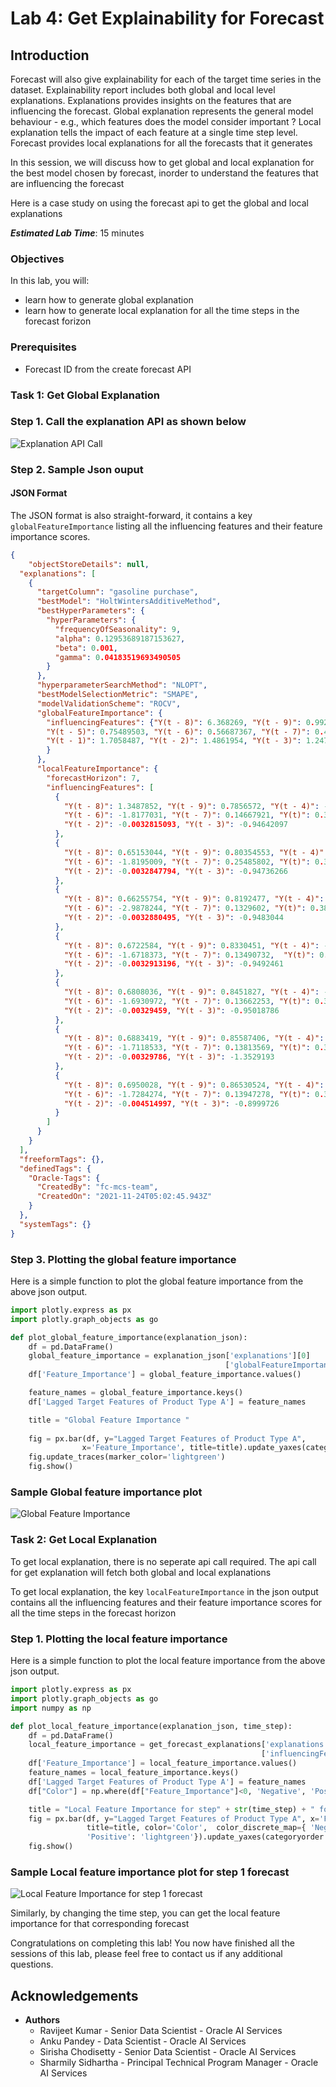 # Lab 4: Get Explainability for Forecast

## Introduction

Forecast will also give explainability for each of the target time series in the dataset. Explainability report includes both global and local level explanations. Explanations provides insights on the features that are influencing the forecast. Global explanation represents the general model behaviour - e.g., which features does the model consider important ? Local explanation tells the impact of each feature at a single time step level. Forecast provides local explanations for all the forecasts that it generates

In this session, we will discuss how to get global and local explanation for the best model chosen by forecast, inorder to understand the features that are influencing the forecast

Here is a case study on using the forecast api to get the global and local explanations

***Estimated Lab Time***: 15 minutes

### Objectives
In this lab, you will:
- learn how to generate global explanation
- learn how to generate local explanation for all the time steps in the forecast forizon

### Prerequisites
- Forecast ID from the create forecast API

### Task 1: Get Global Explanation

### Step 1. Call the explanation API as shown below

![Explanation API Call](../images/explanation_api.png)

### Step 2. Sample Json ouput

#### JSON Format
The JSON format is also straight-forward, it contains a key `globalFeatureImportance` listing all the influencing features and their feature importance scores. 

```Json
{
    "objectStoreDetails": null,
  "explanations": [
    {
      "targetColumn": "gasoline purchase",
      "bestModel": "HoltWintersAdditiveMethod",
      "bestHyperParameters": {
        "hyperParameters": {
          "frequencyOfSeasonality": 9,
          "alpha": 0.12953689187153627,
          "beta": 0.001,
          "gamma": 0.04183519693490505
        }
      },
      "hyperparameterSearchMethod": "NLOPT",
      "bestModelSelectionMetric": "SMAPE",
      "modelValidationScheme": "ROCV",
      "globalFeatureImportance": {
        "influencingFeatures": {"Y(t - 8)": 6.368269, "Y(t - 9)": 0.9920104, "Y(t - 4)": 0.9487139, 
        "Y(t - 5)": 0.75489503, "Y(t - 6)": 0.56687367, "Y(t - 7)": 0.48659593, "Y(t)": 2.0871973, 
        "Y(t - 1)": 1.7058487, "Y(t - 2)": 1.4861954, "Y(t - 3)": 1.2476459
        }
      },
      "localFeatureImportance": {
        "forecastHorizon": 7,
        "influencingFeatures": [
          {
            "Y(t - 8)": 1.3487852, "Y(t - 9)": 0.7856572, "Y(t - 4)": -2.7679126, "Y(t - 5)": -1.4348975, 
            "Y(t - 6)": -1.8177031, "Y(t - 7)": 0.14667921, "Y(t)": 0.38467708, "Y(t - 1)": 2.2558856,
            "Y(t - 2)": -0.0032815093, "Y(t - 3)": -0.94642097
          },
          {
            "Y(t - 8)": 0.65153044, "Y(t - 9)": 0.80354553, "Y(t - 4)": -2.770662, "Y(t - 5)": -1.43632,
            "Y(t - 6)": -1.8195009, "Y(t - 7)": 0.25485802, "Y(t)": 0.38506135, "Y(t - 1)": 2.2581365,
            "Y(t - 2)": -0.0032847794, "Y(t - 3)": -0.94736266
          },
          {
            "Y(t - 8)": 0.66255754, "Y(t - 9)": 0.8192477, "Y(t - 4)": -2.7734115, "Y(t - 5)": -1.4377425,
            "Y(t - 6)": -2.9878244, "Y(t - 7)": 0.1329602, "Y(t)": 0.38544565, "Y(t - 1)": 2.2603877, 
            "Y(t - 2)": -0.0032880495, "Y(t - 3)": -0.9483044
          },
          {
            "Y(t - 8)": 0.6722584, "Y(t - 9)": 0.8330451, "Y(t - 4)": -2.7761607, "Y(t - 5)": -2.2415307,
            "Y(t - 6)": -1.6718373, "Y(t - 7)": 0.13490732,  "Y(t)": 0.38582996, "Y(t - 1)": 2.2626388,
            "Y(t - 2)": -0.0032913196, "Y(t - 3)": -0.9492461
          },
          {
            "Y(t - 8)": 0.6808036, "Y(t - 9)": 0.8451827, "Y(t - 4)": -4.127516, "Y(t - 5)": -1.3365475,
            "Y(t - 6)": -1.6930972, "Y(t - 7)": 0.13662253, "Y(t)": 0.38621426, "Y(t - 1)": 2.2648897,
            "Y(t - 2)": -0.00329459, "Y(t - 3)": -0.95018786
          },
          {
            "Y(t - 8)": 0.6883419, "Y(t - 9)": 0.85587406, "Y(t - 4)": -2.6067908, "Y(t - 5)": -1.3513565,
            "Y(t - 6)": -1.7118533, "Y(t - 7)": 0.13813569, "Y(t)": 0.38659853, "Y(t - 1)": 2.2671409,
            "Y(t - 2)": -0.00329786, "Y(t - 3)": -1.3529193
          },
          {
            "Y(t - 8)": 0.6950028, "Y(t - 9)": 0.86530524, "Y(t - 4)": -2.63204, "Y(t - 5)": -1.3644432,
            "Y(t - 6)": -1.7284274, "Y(t - 7)": 0.13947278, "Y(t)": 0.38698283, "Y(t - 1)": 2.2693918,
            "Y(t - 2)": -0.004514997, "Y(t - 3)": -0.8999726
          }
        ]
      }
    }
  ],
  "freeformTags": {},
  "definedTags": {
    "Oracle-Tags": {
      "CreatedBy": "fc-mcs-team",
      "CreatedOn": "2021-11-24T05:02:45.943Z"
    }
  },
  "systemTags": {}
}
```
### Step 3. Plotting the global feature importance 

Here is a simple function to plot the global feature importance from the above json output.

```Python
import plotly.express as px
import plotly.graph_objects as go

def plot_global_feature_importance(explanation_json):
    df = pd.DataFrame()
    global_feature_importance = explanation_json['explanations'][0]
                                                ['globalFeatureImportance']['influencingFeatures']
    df['Feature_Importance'] = global_feature_importance.values()

    feature_names = global_feature_importance.keys()
    df['Lagged Target Features of Product Type A'] = feature_names

    title = "Global Feature Importance "
    
    fig = px.bar(df, y="Lagged Target Features of Product Type A", 
                x='Feature_Importance', title=title).update_yaxes(categoryorder = "total ascending")
    fig.update_traces(marker_color='lightgreen')
    fig.show()
```

### Sample Global feature importance plot

![Global Feature Importance ](../images/global_feature_importance.png)

### Task 2: Get Local Explanation

To get local explanation, there is no seperate api call required. The api call for get explanation will fetch both global and local explanations

To get local explanation, the key `localFeatureImportance` in the json output contains all the influencing features and their feature importance scores for all the time steps in the forecast horizon

### Step 1. Plotting the local feature importance 

Here is a simple function to plot the local feature importance from the above json output.

```Python
import plotly.express as px
import plotly.graph_objects as go
import numpy as np

def plot_local_feature_importance(explanation_json, time_step):
    df = pd.DataFrame()
    local_feature_importance = get_forecast_explanations['explanations'][0]['localFeatureImportance']
                                                        ['influencingFeatures'][time_step]
    df['Feature_Importance'] = local_feature_importance.values()
    feature_names = local_feature_importance.keys()
    df['Lagged Target Features of Product Type A'] = feature_names
    df["Color"] = np.where(df["Feature_Importance"]<0, 'Negative', 'Positive')

    title = "Local Feature Importance for step" + str(time_step) + " forecast " 
    fig = px.bar(df, y="Lagged Target Features of Product Type A", x='Feature_Importance', 
                 title=title, color='Color',  color_discrete_map={ 'Negative': 'red', 
                 'Positive': 'lightgreen'}).update_yaxes(categoryorder = "total ascending")
    fig.show()
```

### Sample Local feature importance plot for step 1 forecast

![Local Feature Importance for step 1 forecast](../images/local_feature_importance.png)

Similarly, by changing the time step, you can get the local feature importance for that corresponding forecast

Congratulations on completing this lab! You now have finished all the sessions of this lab, please feel free to contact us if any additional questions.


## Acknowledgements
* **Authors**
    * Ravijeet Kumar - Senior Data Scientist - Oracle AI Services
    * Anku Pandey - Data Scientist - Oracle AI Services
    * Sirisha Chodisetty - Senior Data Scientist - Oracle AI Services
    * Sharmily Sidhartha - Principal Technical Program Manager - Oracle AI Services
